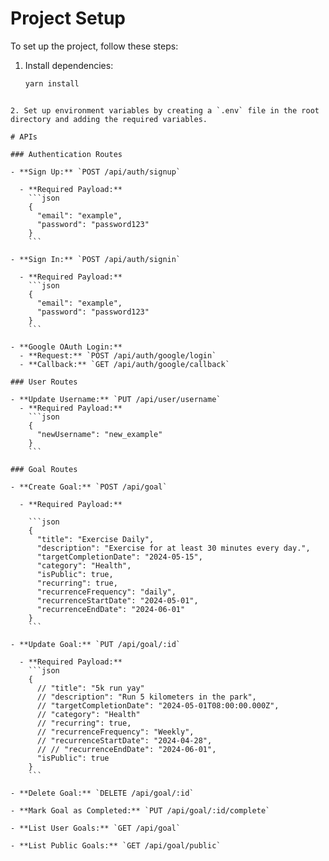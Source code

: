 # Project Setup

To set up the project, follow these steps:

1. Install dependencies:
   ```bash
   yarn install
   ```

````

2. Set up environment variables by creating a `.env` file in the root directory and adding the required variables.

# APIs

### Authentication Routes

- **Sign Up:** `POST /api/auth/signup`

  - **Required Payload:**
    ```json
    {
      "email": "example",
      "password": "password123"
    }
    ```

- **Sign In:** `POST /api/auth/signin`

  - **Required Payload:**
    ```json
    {
      "email": "example",
      "password": "password123"
    }
    ```

- **Google OAuth Login:**
  - **Request:** `POST /api/auth/google/login`
  - **Callback:** `GET /api/auth/google/callback`

### User Routes

- **Update Username:** `PUT /api/user/username`
  - **Required Payload:**
    ```json
    {
      "newUsername": "new_example"
    }
    ```

### Goal Routes

- **Create Goal:** `POST /api/goal`

  - **Required Payload:**

    ```json
    {
      "title": "Exercise Daily",
      "description": "Exercise for at least 30 minutes every day.",
      "targetCompletionDate": "2024-05-15",
      "category": "Health",
      "isPublic": true,
      "recurring": true,
      "recurrenceFrequency": "daily",
      "recurrenceStartDate": "2024-05-01",
      "recurrenceEndDate": "2024-06-01"
    }
    ```

- **Update Goal:** `PUT /api/goal/:id`

  - **Required Payload:**
    ```json
    {
      // "title": "5k run yay"
      // "description": "Run 5 kilometers in the park",
      // "targetCompletionDate": "2024-05-01T08:00:00.000Z",
      // "category": "Health"
      // "recurring": true,
      // "recurrenceFrequency": "Weekly",
      // "recurrenceStartDate": "2024-04-28",
      // // "recurrenceEndDate": "2024-06-01",
      "isPublic": true
    }
    ```

- **Delete Goal:** `DELETE /api/goal/:id`

- **Mark Goal as Completed:** `PUT /api/goal/:id/complete`

- **List User Goals:** `GET /api/goal`

- **List Public Goals:** `GET /api/goal/public`
````
